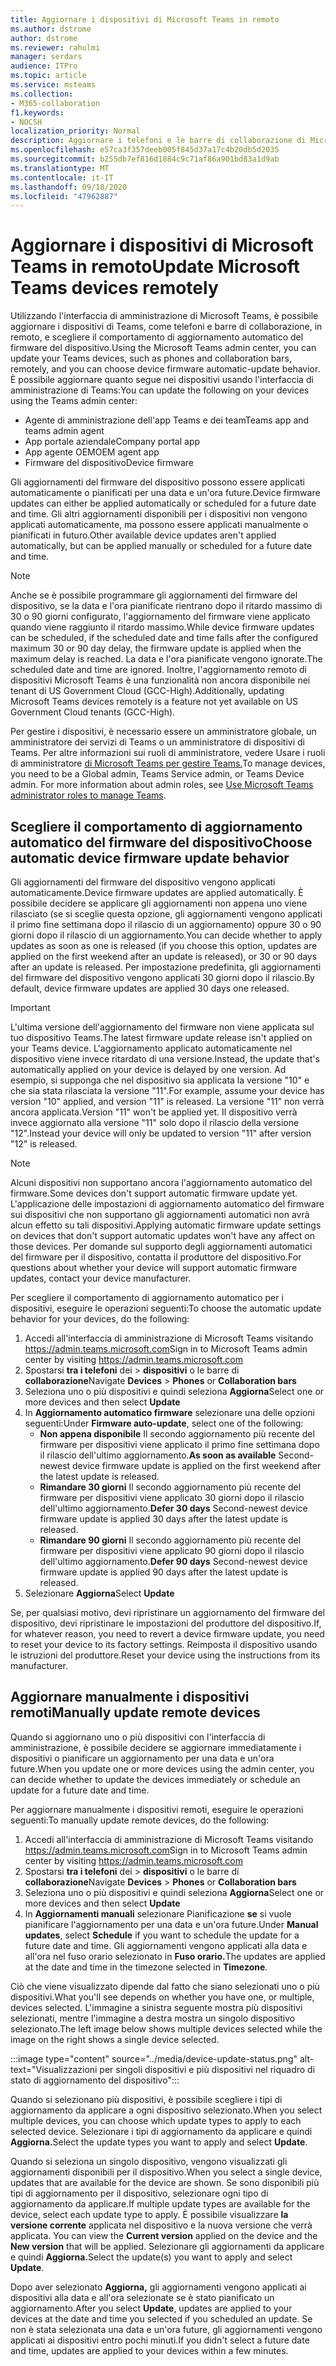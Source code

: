```yaml
---
title: Aggiornare i dispositivi di Microsoft Teams in remoto
ms.author: dstrome
author: dstrome
ms.reviewer: rahulmi
manager: serdars
audience: ITPro
ms.topic: article
ms.service: msteams
ms.collection:
- M365-collaboration
f1.keywords:
- NOCSH
localization_priority: Normal
description: Aggiornare i telefoni e le barre di collaborazione di Microsoft Teams in remoto usando l'interfaccia di amministrazione di Teams
ms.openlocfilehash: e57ca3f357deeb005f845d37a17c4b20db5d2035
ms.sourcegitcommit: b255db7ef816d1884c9c71af86a901bd83a1d9ab
ms.translationtype: MT
ms.contentlocale: it-IT
ms.lasthandoff: 09/18/2020
ms.locfileid: "47962887"
---
```

# <a name="update-microsoft-teams-devices-remotely"></a><span data-ttu-id="623e2-103">Aggiornare i dispositivi di Microsoft Teams in remoto</span><span class="sxs-lookup"><span data-stu-id="623e2-103">Update Microsoft Teams devices remotely</span></span>

<span data-ttu-id="623e2-104">Utilizzando l'interfaccia di amministrazione di Microsoft Teams, è possibile aggiornare i dispositivi di Teams, come telefoni e barre di collaborazione, in remoto, e scegliere il comportamento di aggiornamento automatico del firmware del dispositivo.</span><span class="sxs-lookup"><span data-stu-id="623e2-104">Using the Microsoft Teams admin center, you can update your Teams devices, such as phones and collaboration bars, remotely, and you can choose device firmware automatic-update behavior.</span></span> <span data-ttu-id="623e2-105">È possibile aggiornare quanto segue nei dispositivi usando l'interfaccia di amministrazione di Teams:</span><span class="sxs-lookup"><span data-stu-id="623e2-105">You can update the following on your devices using the Teams admin center:</span></span>

- <span data-ttu-id="623e2-106">Agente di amministrazione dell'app Teams e dei team</span><span class="sxs-lookup"><span data-stu-id="623e2-106">Teams app and teams admin agent</span></span>
- <span data-ttu-id="623e2-107">App portale aziendale</span><span class="sxs-lookup"><span data-stu-id="623e2-107">Company portal app</span></span>
- <span data-ttu-id="623e2-108">App agente OEM</span><span class="sxs-lookup"><span data-stu-id="623e2-108">OEM agent app</span></span>
- <span data-ttu-id="623e2-109">Firmware del dispositivo</span><span class="sxs-lookup"><span data-stu-id="623e2-109">Device firmware</span></span>

<span data-ttu-id="623e2-110">Gli aggiornamenti del firmware del dispositivo possono essere applicati automaticamente o pianificati per una data e un'ora future.</span><span class="sxs-lookup"><span data-stu-id="623e2-110">Device firmware updates can either be applied automatically or scheduled for a future date and time.</span></span> <span data-ttu-id="623e2-111">Gli altri aggiornamenti disponibili per i dispositivi non vengono applicati automaticamente, ma possono essere applicati manualmente o pianificati in futuro.</span><span class="sxs-lookup"><span data-stu-id="623e2-111">Other available device updates aren't applied automatically, but can be applied manually or scheduled for a future date and time.</span></span>

> [!NOTE]
> <span data-ttu-id="623e2-112">Anche se è possibile programmare gli aggiornamenti del firmware del dispositivo, se la data e l'ora pianificate rientrano dopo il ritardo massimo di 30 o 90 giorni configurato, l'aggiornamento del firmware viene applicato quando viene raggiunto il ritardo massimo.</span><span class="sxs-lookup"><span data-stu-id="623e2-112">While device firmware updates can be scheduled, if the scheduled date and time falls after the configured maximum 30 or 90 day delay, the firmware update is applied when the maximum delay is reached.</span></span> <span data-ttu-id="623e2-113">La data e l'ora pianificate vengono ignorate.</span><span class="sxs-lookup"><span data-stu-id="623e2-113">The scheduled date and time are ignored.</span></span> <span data-ttu-id="623e2-114">Inoltre, l'aggiornamento remoto di dispositivi Microsoft Teams è una funzionalità non ancora disponibile nei tenant di US Government Cloud (GCC-High).</span><span class="sxs-lookup"><span data-stu-id="623e2-114">Additionally, updating Microsoft Teams devices remotely is a feature not yet available on US Government Cloud tenants (GCC-High).</span></span>

<span data-ttu-id="623e2-115">Per gestire i dispositivi, è necessario essere un amministratore globale, un amministratore dei servizi di Teams o un amministratore di dispositivi di Teams. Per altre informazioni sui ruoli di amministratore, vedere Usare i ruoli di amministratore [di Microsoft Teams per gestire Teams.](../using-admin-roles.md)</span><span class="sxs-lookup"><span data-stu-id="623e2-115">To manage devices, you need to be a Global admin, Teams Service admin, or Teams Device admin. For more information about admin roles, see [Use Microsoft Teams administrator roles to manage Teams](../using-admin-roles.md).</span></span>

## <a name="choose-automatic-device-firmware-update-behavior"></a><span data-ttu-id="623e2-116">Scegliere il comportamento di aggiornamento automatico del firmware del dispositivo</span><span class="sxs-lookup"><span data-stu-id="623e2-116">Choose automatic device firmware update behavior</span></span>

<span data-ttu-id="623e2-117">Gli aggiornamenti del firmware del dispositivo vengono applicati automaticamente.</span><span class="sxs-lookup"><span data-stu-id="623e2-117">Device firmware updates are applied automatically.</span></span> <span data-ttu-id="623e2-118">È possibile decidere se applicare gli aggiornamenti non appena uno viene rilasciato (se si sceglie questa opzione, gli aggiornamenti vengono applicati il primo fine settimana dopo il rilascio di un aggiornamento) oppure 30 o 90 giorni dopo il rilascio di un aggiornamento.</span><span class="sxs-lookup"><span data-stu-id="623e2-118">You can decide whether to apply updates as soon as one is released (if you choose this option, updates are applied on the first weekend after an update is released), or 30 or 90 days after an update is released.</span></span> <span data-ttu-id="623e2-119">Per impostazione predefinita, gli aggiornamenti del firmware del dispositivo vengono applicati 30 giorni dopo il rilascio.</span><span class="sxs-lookup"><span data-stu-id="623e2-119">By default, device firmware updates are applied 30 days one released.</span></span>

> [!IMPORTANT]
> <span data-ttu-id="623e2-120">L'ultima versione dell'aggiornamento del firmware non viene applicata sul tuo dispositivo Teams.</span><span class="sxs-lookup"><span data-stu-id="623e2-120">The latest firmware update release isn't applied on your Teams device.</span></span> <span data-ttu-id="623e2-121">L'aggiornamento applicato automaticamente nel dispositivo viene invece ritardato di una versione.</span><span class="sxs-lookup"><span data-stu-id="623e2-121">Instead, the update that's automatically applied on your device is delayed by one version.</span></span> <span data-ttu-id="623e2-122">Ad esempio, si supponga che nel dispositivo sia applicata la versione "10" e che sia stata rilasciata la versione "11".</span><span class="sxs-lookup"><span data-stu-id="623e2-122">For example, assume your device has version "10" applied, and version "11" is released.</span></span> <span data-ttu-id="623e2-123">La versione "11" non verrà ancora applicata.</span><span class="sxs-lookup"><span data-stu-id="623e2-123">Version "11" won't be applied yet.</span></span> <span data-ttu-id="623e2-124">Il dispositivo verrà invece aggiornato alla versione "11" solo dopo il rilascio della versione "12".</span><span class="sxs-lookup"><span data-stu-id="623e2-124">Instead your device will only be updated to version "11" after version "12" is released.</span></span>

> [!NOTE]
> <span data-ttu-id="623e2-125">Alcuni dispositivi non supportano ancora l'aggiornamento automatico del firmware.</span><span class="sxs-lookup"><span data-stu-id="623e2-125">Some devices don't support automatic firmware update yet.</span></span> <span data-ttu-id="623e2-126">L'applicazione delle impostazioni di aggiornamento automatico del firmware sui dispositivi che non supportano gli aggiornamenti automatici non avrà alcun effetto su tali dispositivi.</span><span class="sxs-lookup"><span data-stu-id="623e2-126">Applying automatic firmware update settings on devices that don't support automatic updates won't have any affect on those devices.</span></span> <span data-ttu-id="623e2-127">Per domande sul supporto degli aggiornamenti automatici del firmware per il dispositivo, contatta il produttore del dispositivo.</span><span class="sxs-lookup"><span data-stu-id="623e2-127">For questions about whether your device will support automatic firmware updates, contact your device manufacturer.</span></span>

<span data-ttu-id="623e2-128">Per scegliere il comportamento di aggiornamento automatico per i dispositivi, eseguire le operazioni seguenti:</span><span class="sxs-lookup"><span data-stu-id="623e2-128">To choose the automatic update behavior for your devices, do the following:</span></span>

1. <span data-ttu-id="623e2-129">Accedi all'interfaccia di amministrazione di Microsoft Teams visitando https://admin.teams.microsoft.com</span><span class="sxs-lookup"><span data-stu-id="623e2-129">Sign in to Microsoft Teams admin center by visiting https://admin.teams.microsoft.com</span></span>
2. <span data-ttu-id="623e2-130">Spostarsi **tra i telefoni** dei  >  **dispositivi** o le barre di **collaborazione**</span><span class="sxs-lookup"><span data-stu-id="623e2-130">Navigate **Devices** > **Phones** or **Collaboration bars**</span></span>
3. <span data-ttu-id="623e2-131">Seleziona uno o più dispositivi e quindi seleziona **Aggiorna**</span><span class="sxs-lookup"><span data-stu-id="623e2-131">Select one or more devices and then select **Update**</span></span>
4. <span data-ttu-id="623e2-132">In **Aggiornamento automatico firmware** selezionare una delle opzioni seguenti:</span><span class="sxs-lookup"><span data-stu-id="623e2-132">Under **Firmware auto-update**, select one of the following:</span></span>
    - <span data-ttu-id="623e2-133">**Non appena disponibile** Il secondo aggiornamento più recente del firmware per dispositivi viene applicato il primo fine settimana dopo il rilascio dell'ultimo aggiornamento.</span><span class="sxs-lookup"><span data-stu-id="623e2-133">**As soon as available** Second-newest device firmware update is applied on the first weekend after the latest update is released.</span></span>
    - <span data-ttu-id="623e2-134">**Rimandare 30 giorni** Il secondo aggiornamento più recente del firmware per dispositivi viene applicato 30 giorni dopo il rilascio dell'ultimo aggiornamento.</span><span class="sxs-lookup"><span data-stu-id="623e2-134">**Defer 30 days** Second-newest device firmware update is applied 30 days after the latest update is released.</span></span>
    - <span data-ttu-id="623e2-135">**Rimandare 90 giorni** Il secondo aggiornamento più recente del firmware per dispositivi viene applicato 90 giorni dopo il rilascio dell'ultimo aggiornamento.</span><span class="sxs-lookup"><span data-stu-id="623e2-135">**Defer 90 days** Second-newest device firmware update is applied 90 days after the latest update is released.</span></span>
5. <span data-ttu-id="623e2-136">Selezionare **Aggiorna**</span><span class="sxs-lookup"><span data-stu-id="623e2-136">Select **Update**</span></span>

<span data-ttu-id="623e2-137">Se, per qualsiasi motivo, devi ripristinare un aggiornamento del firmware del dispositivo, devi ripristinare le impostazioni del produttore del dispositivo.</span><span class="sxs-lookup"><span data-stu-id="623e2-137">If, for whatever reason, you need to revert a device firmware update, you need to reset your device to its factory settings.</span></span> <span data-ttu-id="623e2-138">Reimposta il dispositivo usando le istruzioni del produttore.</span><span class="sxs-lookup"><span data-stu-id="623e2-138">Reset your device using the instructions from its manufacturer.</span></span>  

## <a name="manually-update-remote-devices"></a><span data-ttu-id="623e2-139">Aggiornare manualmente i dispositivi remoti</span><span class="sxs-lookup"><span data-stu-id="623e2-139">Manually update remote devices</span></span>

<span data-ttu-id="623e2-140">Quando si aggiornano uno o più dispositivi con l'interfaccia di amministrazione, è possibile decidere se aggiornare immediatamente i dispositivi o pianificare un aggiornamento per una data e un'ora future.</span><span class="sxs-lookup"><span data-stu-id="623e2-140">When you update one or more devices using the admin center, you can decide whether to update the devices immediately or schedule an update for a future date and time.</span></span>

<span data-ttu-id="623e2-141">Per aggiornare manualmente i dispositivi remoti, eseguire le operazioni seguenti:</span><span class="sxs-lookup"><span data-stu-id="623e2-141">To manually update remote devices, do the following:</span></span>

1. <span data-ttu-id="623e2-142">Accedi all'interfaccia di amministrazione di Microsoft Teams visitando https://admin.teams.microsoft.com</span><span class="sxs-lookup"><span data-stu-id="623e2-142">Sign in to Microsoft Teams admin center by visiting https://admin.teams.microsoft.com</span></span>
2. <span data-ttu-id="623e2-143">Spostarsi **tra i telefoni** dei  >  **dispositivi** o le barre di **collaborazione**</span><span class="sxs-lookup"><span data-stu-id="623e2-143">Navigate  **Devices** > **Phones** or **Collaboration bars**</span></span>
3. <span data-ttu-id="623e2-144">Seleziona uno o più dispositivi e quindi seleziona **Aggiorna**</span><span class="sxs-lookup"><span data-stu-id="623e2-144">Select one or more devices and then select **Update**</span></span>
4. <span data-ttu-id="623e2-145">In **Aggiornamenti manuali** selezionare Pianificazione **se** si vuole pianificare l'aggiornamento per una data e un'ora future.</span><span class="sxs-lookup"><span data-stu-id="623e2-145">Under **Manual updates**, select **Schedule** if you want to schedule the update for a future date and time.</span></span> <span data-ttu-id="623e2-146">Gli aggiornamenti vengono applicati alla data e all'ora nel fuso orario selezionato in **Fuso orario.**</span><span class="sxs-lookup"><span data-stu-id="623e2-146">The updates are applied at the date and time in the timezone selected in **Timezone**.</span></span>

<span data-ttu-id="623e2-147">Ciò che viene visualizzato dipende dal fatto che siano selezionati uno o più dispositivi.</span><span class="sxs-lookup"><span data-stu-id="623e2-147">What you'll see depends on whether you have one, or multiple, devices selected.</span></span> <span data-ttu-id="623e2-148">L'immagine a sinistra seguente mostra più dispositivi selezionati, mentre l'immagine a destra mostra un singolo dispositivo selezionato.</span><span class="sxs-lookup"><span data-stu-id="623e2-148">The left image below shows multiple devices selected while the image on the right shows a single device selected.</span></span>

:::image type="content" source="../media/device-update-status.png" alt-text="Visualizzazioni per singoli dispositivi e più dispositivi nel riquadro di stato di aggiornamento del dispositivo":::

<span data-ttu-id="623e2-150">Quando si selezionano più dispositivi, è possibile scegliere i tipi di aggiornamento da applicare a ogni dispositivo selezionato.</span><span class="sxs-lookup"><span data-stu-id="623e2-150">When you select multiple devices, you can choose which update types to apply to each selected device.</span></span> <span data-ttu-id="623e2-151">Selezionare i tipi di aggiornamento da applicare e quindi **Aggiorna.**</span><span class="sxs-lookup"><span data-stu-id="623e2-151">Select the update types you want to apply and select **Update**.</span></span>

<span data-ttu-id="623e2-152">Quando si seleziona un singolo dispositivo, vengono visualizzati gli aggiornamenti disponibili per il dispositivo.</span><span class="sxs-lookup"><span data-stu-id="623e2-152">When you select a single device, updates that are available for the device are shown.</span></span> <span data-ttu-id="623e2-153">Se sono disponibili più tipi di aggiornamento per il dispositivo, selezionare ogni tipo di aggiornamento da applicare.</span><span class="sxs-lookup"><span data-stu-id="623e2-153">If multiple update types are available for the device, select each update type to apply.</span></span> <span data-ttu-id="623e2-154">È possibile visualizzare **la versione corrente** applicata nel dispositivo e la nuova versione che verrà applicata. </span><span class="sxs-lookup"><span data-stu-id="623e2-154">You can view the **Current version** applied on the device and the **New version** that will be applied.</span></span> <span data-ttu-id="623e2-155">Selezionare gli aggiornamenti da applicare e quindi **Aggiorna.**</span><span class="sxs-lookup"><span data-stu-id="623e2-155">Select the update(s) you want to apply and select **Update**.</span></span>

<span data-ttu-id="623e2-156">Dopo aver selezionato **Aggiorna,** gli aggiornamenti vengono applicati ai dispositivi alla data e all'ora selezionate se è stato pianificato un aggiornamento.</span><span class="sxs-lookup"><span data-stu-id="623e2-156">After you select **Update**, updates are applied to your devices at the date and time you selected if you scheduled an update.</span></span> <span data-ttu-id="623e2-157">Se non è stata selezionata una data e un'ora future, gli aggiornamenti vengono applicati ai dispositivi entro pochi minuti.</span><span class="sxs-lookup"><span data-stu-id="623e2-157">If you didn't select a future date and time, updates are applied to your devices within a few minutes.</span></span>
